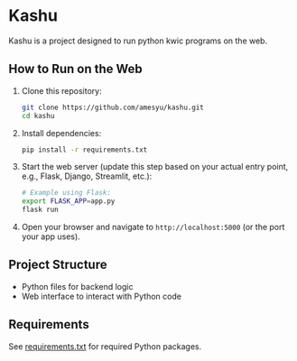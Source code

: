 # Kashu

Kashu is a project designed to run python kwic programs on the web.

## How to Run on the Web

1. Clone this repository:
   ```bash
   git clone https://github.com/amesyu/kashu.git
   cd kashu
   ```

2. Install dependencies:
   ```bash
   pip install -r requirements.txt
   ```

3. Start the web server (update this step based on your actual entry point, e.g., Flask, Django, Streamlit, etc.):
   ```bash
   # Example using Flask:
   export FLASK_APP=app.py
   flask run
   ```

4. Open your browser and navigate to `http://localhost:5000` (or the port your app uses).

## Project Structure

- Python files for backend logic
- Web interface to interact with Python code

## Requirements

See [requirements.txt](requirements.txt) for required Python packages.
